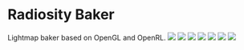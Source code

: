 # Radiosity Baker
Lightmap baker based on OpenGL and OpenRL.
![](https://github.com/Aix3D/OpenRL_Baker/blob/master/screenshot0.bmp)
![](https://github.com/Aix3D/OpenRL_Baker/blob/master/screenshot1.bmp)
![](https://github.com/Aix3D/OpenRL_Baker/blob/master/screenshot2.bmp)
![](https://github.com/Aix3D/OpenRL_Baker/blob/master/screenshot3.bmp)
![](https://github.com/Aix3D/OpenRL_Baker/blob/master/screenshot4.bmp)
![](https://github.com/Aix3D/OpenRL_Baker/blob/master/screenshot5.bmp)
![](https://github.com/KickRooster/PathTracer/blob/master/snapshot0.bmp)
